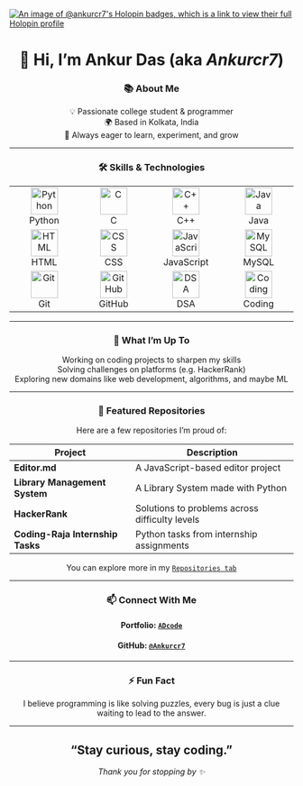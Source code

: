 
<div >
  
  [![An image of @ankurcr7's Holopin badges, which is a link to view their full Holopin profile](https://holopin.me/ankurcr7)](https://holopin.io/@ankurcr7)
  
<div>

<div align="center">

# 👋 Hi, I’m **Ankur Das** (aka *Ankurcr7*)  

### 📚 About Me  
💡 Passionate college student & programmer  
🌍 Based in Kolkata, India  
🚀 Always eager to learn, experiment, and grow  

---

### 🛠️ Skills & Technologies

<table>
<tr>
<td align="center" width="140">
  <img src="https://skillicons.dev/icons?i=python" width="48" height="48" alt="Python" /><br>Python
</td>
<td align="center" width="140">
  <img src="https://skillicons.dev/icons?i=c" width="48" height="48" alt="C" /><br>C
</td>
<td align="center" width="140">
  <img src="https://skillicons.dev/icons?i=cpp" width="48" height="48" alt="C++" /><br>C++
</td>
<td align="center" width="140">
  <img src="https://skillicons.dev/icons?i=java" width="48" height="48" alt="Java" /><br>Java
</td>
</tr>

<tr>
<td align="center" width="140">
  <img src="https://skillicons.dev/icons?i=html" width="48" height="48" alt="HTML" /><br>HTML
</td>
<td align="center" width="140">
  <img src="https://skillicons.dev/icons?i=css" width="48" height="48" alt="CSS" /><br>CSS
</td>
<td align="center" width="140">
  <img src="https://skillicons.dev/icons?i=javascript" width="48" height="48" alt="JavaScript" /><br>JavaScript
</td>
<td align="center" width="140">
  <img src="https://skillicons.dev/icons?i=mysql" width="48" height="48" alt="MySQL" /><br>MySQL
</td>
</tr>

<tr>
<td align="center" width="140">
  <img src="https://skillicons.dev/icons?i=git" width="48" height="48" alt="Git" /><br>Git
</td>
<td align="center" width="140">
  <img src="https://img.icons8.com/?size=100&id=D5XsEXNbhkMI&format=png&color=000000" width="48" height="48" alt="GitHub" /><br>GitHub
</td>
<td align="center" width="140">
  <img src="https://img.icons8.com/?size=100&id=yOziZMCSt1Pk&format=png&color=000000" width="48" height="48" alt="DSA" /><br>DSA
</td>
<td align="center" width="140">
  <img src="https://img.icons8.com/color/48/000000/code.png" width="48" height="48" alt="Coding" /><br>Coding
</td>
</tr>
</table>

---

### 🚀 What I’m Up To  
Working on coding projects to sharpen my skills  
Solving challenges on platforms (e.g. HackerRank)  
Exploring new domains like web development, algorithms, and maybe ML  

---

### 📌 Featured Repositories  
Here are a few repositories I’m proud of:

| Project | Description |
|--------|--------------|
| **Editor.md** | A JavaScript-based editor project |
| **Library Management System** | A Library System made with Python |
| **HackerRank** | Solutions to problems across difficulty levels |
| **Coding-Raja Internship Tasks** | Python tasks from internship assignments |

You can explore more in my <a href="https://github.com/Ankurcr7?tab=repositories" target="blank" > `Repositories tab` </a>

---

### 📫 Connect With Me  
#### Portfolio: <a href="https://adcode14.vercel.app" target="blank" > `ADcode` </a>

#### GitHub: <a href="https://github.com/Ankurcr7" target="blank" > `@Ankurcr7` </a>


---

### ⚡ Fun Fact  
I believe programming is like solving puzzles, every bug is just a clue waiting to lead to the answer.

---

## “Stay curious, stay coding.”  

*Thank you for stopping by ✨*
